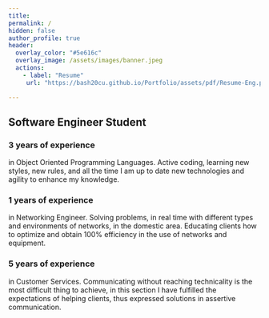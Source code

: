 ```yaml
---
title:
permalink: /
hidden: false
author_profile: true
header:
  overlay_color: "#5e616c"
  overlay_image: /assets/images/banner.jpeg
  actions:    
    - label: "Resume"
     url: "https://bash20cu.github.io/Portfolio/assets/pdf/Resume-Eng.pdf"

---
```



## Software Engineer Student

### 3 years of experience

  in Object Oriented Programming Languages. Active coding, learning new styles, new rules,
  and all the time I am up to date new technologies and agility to enhance my knowledge.

### 1 years of experience

  in Networking Engineer. Solving problems, in real time with different types and
  environments of networks, in the domestic area. Educating clients how to optimize and obtain 100% efficiency
  in the use of networks and equipment.

### 5 years of experience

  in Customer Services. Communicating without reaching technicality is the most difficult
  thing to achieve, in this section I have fulfilled the expectations of helping clients, thus expressed solutions in
  assertive communication.
